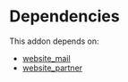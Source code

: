 # Dependencies

This addon depends on:

- [website_mail](https://github.com/bringout/oca-ocb-website/tree/d4409ad46e8021555059a5fb87598f6d572458a3/odoo-bringout-oca-ocb-website_mail)
- [website_partner](https://github.com/bringout/oca-ocb-website/tree/d4409ad46e8021555059a5fb87598f6d572458a3/odoo-bringout-oca-ocb-website_partner)
